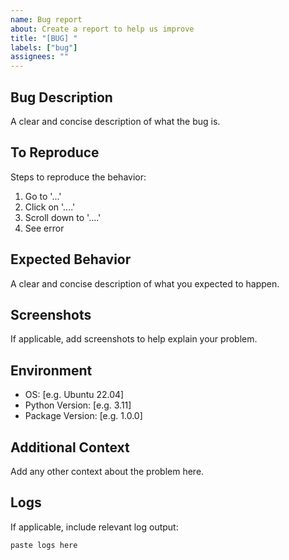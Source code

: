 ```yaml
---
name: Bug report
about: Create a report to help us improve
title: "[BUG] "
labels: ["bug"]
assignees: ""
---
```


## Bug Description

A clear and concise description of what the bug is.

## To Reproduce

Steps to reproduce the behavior:

1. Go to '...'
2. Click on '....'
3. Scroll down to '....'
4. See error

## Expected Behavior

A clear and concise description of what you expected to happen.

## Screenshots

If applicable, add screenshots to help explain your problem.

## Environment

- OS: [e.g. Ubuntu 22.04]
- Python Version: [e.g. 3.11]
- Package Version: [e.g. 1.0.0]

## Additional Context

Add any other context about the problem here.

## Logs

If applicable, include relevant log output:

```
paste logs here
```
